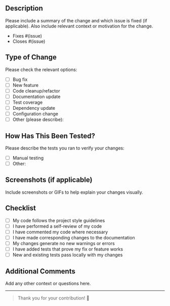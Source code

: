 ## Description

Please include a summary of the change and which issue is fixed (if applicable). Also include relevant context or motivation for the change.

- Fixes #(issue)
- Closes #(issue)

## Type of Change

Please check the relevant options:

- [ ] Bug fix
- [ ] New feature
- [ ] Code cleanup/refactor
- [ ] Documentation update
- [ ] Test coverage
- [ ] Dependency update
- [ ] Configuration change
- [ ] Other (please describe):

## How Has This Been Tested?

Please describe the tests you ran to verify your changes:

- [ ] Manual testing
- [ ] Other:

## Screenshots (if applicable)

Include screenshots or GIFs to help explain your changes visually.

## Checklist

- [ ] My code follows the project style guidelines
- [ ] I have performed a self-review of my code
- [ ] I have commented my code where necessary
- [ ] I have made corresponding changes to the documentation
- [ ] My changes generate no new warnings or errors
- [ ] I have added tests that prove my fix or feature works
- [ ] New and existing tests pass locally with my changes

## Additional Comments

Add any other context or questions here.

---

> Thank you for your contribution! 🎉

